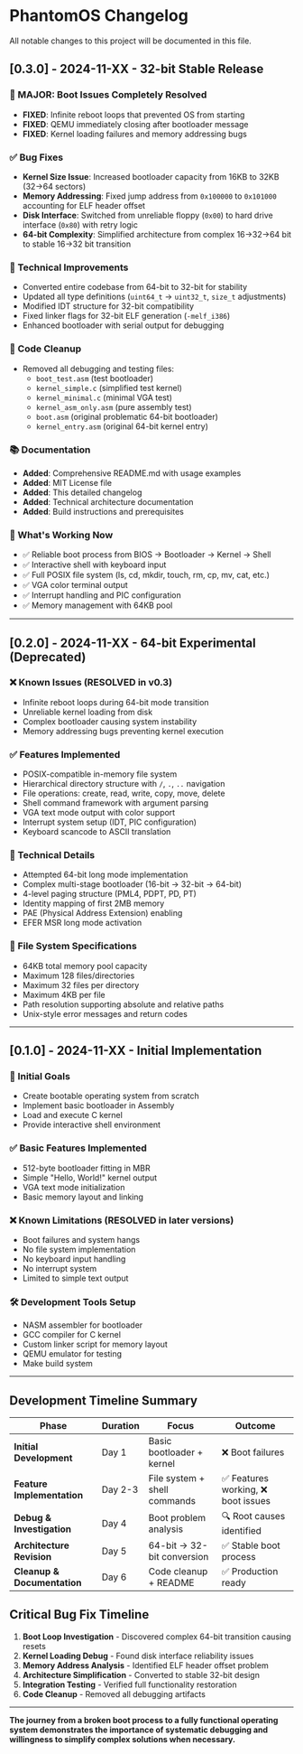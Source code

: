 # PhantomOS Changelog

All notable changes to this project will be documented in this file.

## [0.3.0] - 2024-11-XX - 32-bit Stable Release

### 🎉 MAJOR: Boot Issues Completely Resolved
- **FIXED**: Infinite reboot loops that prevented OS from starting
- **FIXED**: QEMU immediately closing after bootloader message
- **FIXED**: Kernel loading failures and memory addressing bugs

### ✅ Bug Fixes
- **Kernel Size Issue**: Increased bootloader capacity from 16KB to 32KB (32→64 sectors)
- **Memory Addressing**: Fixed jump address from `0x100000` to `0x101000` accounting for ELF header offset  
- **Disk Interface**: Switched from unreliable floppy (`0x00`) to hard drive interface (`0x80`) with retry logic
- **64-bit Complexity**: Simplified architecture from complex 16→32→64 bit to stable 16→32 bit transition

### 🔧 Technical Improvements  
- Converted entire codebase from 64-bit to 32-bit for stability
- Updated all type definitions (`uint64_t` → `uint32_t`, `size_t` adjustments)
- Modified IDT structure for 32-bit compatibility
- Fixed linker flags for 32-bit ELF generation (`-melf_i386`)
- Enhanced bootloader with serial output for debugging

### 🧹 Code Cleanup
- Removed all debugging and testing files:
  - `boot_test.asm` (test bootloader)
  - `kernel_simple.c` (simplified test kernel)  
  - `kernel_minimal.c` (minimal VGA test)
  - `kernel_asm_only.asm` (pure assembly test)
  - `boot.asm` (original problematic 64-bit bootloader)
  - `kernel_entry.asm` (original 64-bit kernel entry)

### 📚 Documentation
- **Added**: Comprehensive README.md with usage examples
- **Added**: MIT License file
- **Added**: This detailed changelog
- **Added**: Technical architecture documentation
- **Added**: Build instructions and prerequisites

### 🚀 What's Working Now
- ✅ Reliable boot process from BIOS → Bootloader → Kernel → Shell
- ✅ Interactive shell with keyboard input
- ✅ Full POSIX file system (ls, cd, mkdir, touch, rm, cp, mv, cat, etc.)
- ✅ VGA color terminal output
- ✅ Interrupt handling and PIC configuration
- ✅ Memory management with 64KB pool

---

## [0.2.0] - 2024-11-XX - 64-bit Experimental (Deprecated)

### ❌ Known Issues (RESOLVED in v0.3)
- Infinite reboot loops during 64-bit mode transition
- Unreliable kernel loading from disk
- Complex bootloader causing system instability
- Memory addressing bugs preventing kernel execution

### ✅ Features Implemented
- POSIX-compatible in-memory file system
- Hierarchical directory structure with `/`, `.`, `..` navigation
- File operations: create, read, write, copy, move, delete
- Shell command framework with argument parsing
- VGA text mode output with color support
- Interrupt system setup (IDT, PIC configuration)
- Keyboard scancode to ASCII translation

### 🔧 Technical Details
- Attempted 64-bit long mode implementation
- Complex multi-stage bootloader (16-bit → 32-bit → 64-bit)
- 4-level paging structure (PML4, PDPT, PD, PT)
- Identity mapping of first 2MB memory
- PAE (Physical Address Extension) enabling
- EFER MSR long mode activation

### 📁 File System Specifications
- 64KB total memory pool capacity
- Maximum 128 files/directories
- Maximum 32 files per directory
- Maximum 4KB per file
- Path resolution supporting absolute and relative paths
- Unix-style error messages and return codes

---

## [0.1.0] - 2024-11-XX - Initial Implementation

### 🎯 Initial Goals
- Create bootable operating system from scratch
- Implement basic bootloader in Assembly
- Load and execute C kernel
- Provide interactive shell environment

### ✅ Basic Features Implemented
- 512-byte bootloader fitting in MBR
- Simple "Hello, World!" kernel output
- VGA text mode initialization  
- Basic memory layout and linking

### ❌ Known Limitations (RESOLVED in later versions)
- Boot failures and system hangs
- No file system implementation
- No keyboard input handling
- No interrupt system
- Limited to simple text output

### 🛠️ Development Tools Setup
- NASM assembler for bootloader
- GCC compiler for C kernel
- Custom linker script for memory layout
- QEMU emulator for testing
- Make build system

---

## Development Timeline Summary

| Phase | Duration | Focus | Outcome |
|-------|----------|-------|---------|
| **Initial Development** | Day 1 | Basic bootloader + kernel | ❌ Boot failures |
| **Feature Implementation** | Day 2-3 | File system + shell commands | ✅ Features working, ❌ boot issues |
| **Debug & Investigation** | Day 4 | Boot problem analysis | 🔍 Root causes identified |
| **Architecture Revision** | Day 5 | 64-bit → 32-bit conversion | ✅ Stable boot process |
| **Cleanup & Documentation** | Day 6 | Code cleanup + README | ✅ Production ready |

## Critical Bug Fix Timeline

1. **Boot Loop Investigation** - Discovered complex 64-bit transition causing resets
2. **Kernel Loading Debug** - Found disk interface reliability issues  
3. **Memory Address Analysis** - Identified ELF header offset problem
4. **Architecture Simplification** - Converted to stable 32-bit design
5. **Integration Testing** - Verified full functionality restoration
6. **Code Cleanup** - Removed all debugging artifacts

---

**The journey from a broken boot process to a fully functional operating system demonstrates the importance of systematic debugging and willingness to simplify complex solutions when necessary.** 
